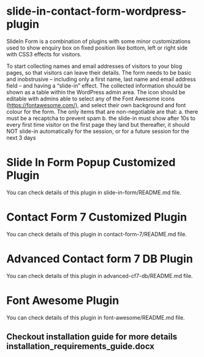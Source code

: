 # slide-in-contact-form-wordpress-plugin
SlideIn Form is a combination of  plugins with some minor customizations used to show enquiry box on fixed position like bottom, left or right side with CSS3 effects for visitors.

To start collecting names and email addresses of visitors to your blog pages, so that visitors can leave their details. The form needs to be basic and inobstrusive – including only a first name, last name and email address field – and having a “slide-in” effect. The collected information should be shown as a table within the WordPress admin area. The icon should be editable with admins able to select any of the Font Awesome icons (https://fontawesome.com/), and select their own background and font colour for the form. The only items that are non-negotiable are that: a. there must be a recaptcha to prevent spam b. the slide-in must show after 10s to every first time visitor on the first page they land but thereafter, it should NOT slide-in automatically for the session, or for a future session for the next 3 days

# Slide In Form Popup Customized Plugin 
You can check details of this plugin in slide-in-form/README.md file.

# Contact Form 7 Customized Plugin 
You can check details of this plugin in contact-form-7/README.md file. 

# Advanced Contact form 7 DB Plugin
You can check details of this plugin in advanced-cf7-db/README.md file. 

# Font Awesome Plugin 
You can check details of this plugin in font-awesome/README.md file. 

## Checkout installation guide for more details installation_requirements_guide.docx   ##
